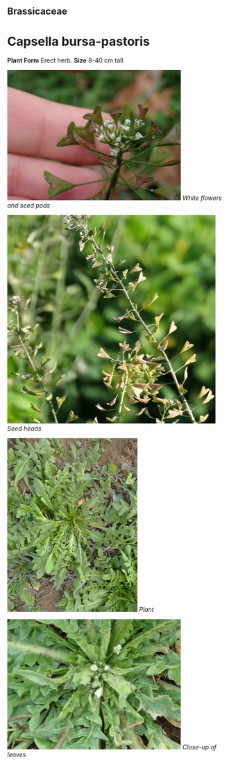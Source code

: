 ## Brassicaceae
# Capsella bursa-pastoris
 **Plant Form** Erect herb. **Size** 8-40 cm tall.


![White flowers and seed pods](3270_P6083069.jpg)
 *White flowers and seed pods* 

![Seed heads](107113_P1278450.jpg)
 *Seed heads* 

![Plant](22061_IMG_20190719_143939.jpg)
 *Plant* 

![Close-up of leaves](3122_P6163441.jpg)
 *Close-up of leaves* 

